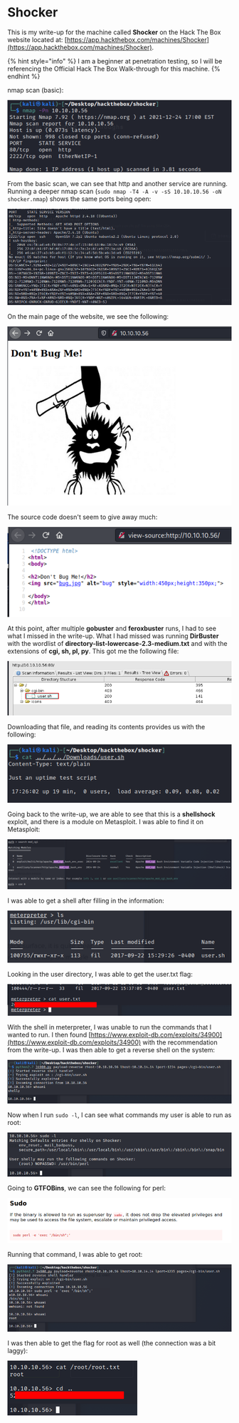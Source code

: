 # Shocker

This is my write-up for the machine called **Shocker** on the Hack The Box website located at: [https://app.hackthebox.com/machines/Shocker](https://app.hackthebox.com/machines/Shocker).

{% hint style="info" %}
I am a beginner at penetration testing, so I will be referencing the Official Hack The Box Walk-through for this machine.
{% endhint %}

nmap scan (basic):

![](<../../.gitbook/assets/image (330) (1) (1).png>)

From the basic scan, we can see that http and another service are running. Running a deeper nmap scan (`sudo nmap -T4 -A -v -sS 10.10.10.56 -oN shocker.nmap`) shows the same ports being open:

![](<../../.gitbook/assets/image (338) (1) (1) (1).png>)

On the main page of the website, we see the following:

![](<../../.gitbook/assets/image (340) (1) (1) (1) (1).png>)

The source code doesn't seem to give away much:

![](<../../.gitbook/assets/image (341) (1) (1) (1) (1) (1).png>)

At this point, after multiple **gobuster** and **feroxbuster** runs, I had to see what I missed in the write-up. What I had missed was running **DirBuster** with the wordlist of **directory-list-lowercase-2.3-medium.txt** and with the extensions of **cgi​, sh, pl​, py**. This got me the following file:

![](<../../.gitbook/assets/image (327) (1) (1).png>)

Downloading that file, and reading its contents provides us with the following:

![](<../../.gitbook/assets/image (332) (1) (1) (1).png>)

Going back to the write-up, we are able to see that this is a **shellshock** exploit, and there is a module on Metasploit. I was able to find it on Metasploit:

![](<../../.gitbook/assets/image (346) (1) (1) (1) (1) (1) (1).png>)

I was able to get a shell after filling in the information:

![](<../../.gitbook/assets/image (329) (1) (1).png>)

Looking in the user directory, I was able to get the user.txt flag:

![](<../../.gitbook/assets/image (347) (1) (1) (1) (1) (1) (1).png>)

With the shell in meterpreter, I was unable to run the commands that I wanted to run. I then found [https://www.exploit-db.com/exploits/34900](https://www.exploit-db.com/exploits/34900) with the recommendation from the write-up. I was then able to get a reverse shell on the system:

![](<../../.gitbook/assets/image (331) (1).png>)

Now when I run `sudo -l`, I can see what commands my user is able to run as root:

![](<../../.gitbook/assets/image (342) (1) (1) (1).png>)

Going to **GTFOBins**, we can see the following for perl:

![](<../../.gitbook/assets/image (343) (1) (1) (1).png>)

Running that command, I was able to get root:

![](<../../.gitbook/assets/image (350) (1) (1) (1) (1) (1) (1).png>)

I was then able to get the flag for root as well (the connection was a bit laggy):

![](<../../.gitbook/assets/image (336) (1) (1) (1) (1).png>)
